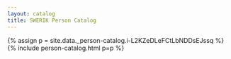 ```yaml
---
layout: catalog
title: SWERIK Person Catalog
---
```

{% assign p = site.data._person-catalog.i-L2KZeDLeFCtLbNDDsEJssq %}
{% include person-catalog.html p=p %}

